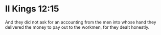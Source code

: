 # II Kings 12:15

And they did not ask for an accounting from the men into whose hand they delivered the money to pay out to the workmen, for they dealt honestly.
